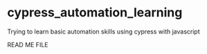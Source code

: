 # cypress_automation_learning
Trying to learn basic automation skills using cypress with javascript

READ ME FILE
